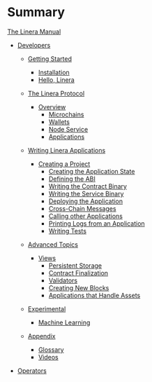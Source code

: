 # Summary

[The Linera Manual](introduction.md)

- [Developers](./developers.md)

  - [Getting Started](developers/getting_started.md)

    - [Installation](developers/getting_started/installation.md)
    - [Hello, Linera](developers/getting_started/hello_linera.md)

  - [The Linera Protocol](developers/core_concepts.md)

    - [Overview](developers/core_concepts/overview.md)
      - [Microchains](developers/core_concepts/microchains.md)
      - [Wallets](developers/core_concepts/wallets.md)
      - [Node Service](developers/core_concepts/node_service.md)
      - [Applications](developers/core_concepts/applications.md)

  - [Writing Linera Applications](developers/sdk.md)

    - [Creating a Project](developers/sdk/creating_a_project.md)
      - [Creating the Application State](developers/sdk/state.md)
      - [Defining the ABI](developers/sdk/abi.md)
      - [Writing the Contract Binary](developers/sdk/contract.md)
      - [Writing the Service Binary](developers/sdk/service.md)
      - [Deploying the Application](developers/sdk/deploy.md)
      - [Cross-Chain Messages](developers/sdk/messages.md)
      - [Calling other Applications](developers/sdk/composition.md)
      - [Printing Logs from an Application](developers/sdk/logging.md)
      - [Writing Tests](developers/sdk/testing.md)

  - [Advanced Topics](developers/advanced_topics.md)

    - [Views](developers/advanced_topics/views.md)
      - [Persistent Storage](developers/advanced_topics/persistent_storage.md)
      - [Contract Finalization](developers/advanced_topics/contract_finalize.md)
      - [Validators](developers/advanced_topics/validators.md)
      - [Creating New Blocks](developers/advanced_topics/block_creation.md)
      - [Applications that Handle Assets](developers/advanced_topics/assets.md)

  - [Experimental](developers/experimental.md)

    - [Machine Learning](developers/experimental/ml.md)

  - [Appendix](developers/appendix.md)
    - [Glossary](developers/appendix/glossary.md)
    - [Videos](developers/appendix/videos.md)

- [Operators](operators.md)

<!-- prettier-ignore-start -->
<!--
  - [Adding Re-Entrancy](advanced_topics/reentrancy.md)
  - [Execution Model](advanced_topics/execution_model.md)
-->
<!-- prettier-ignore-end -->
